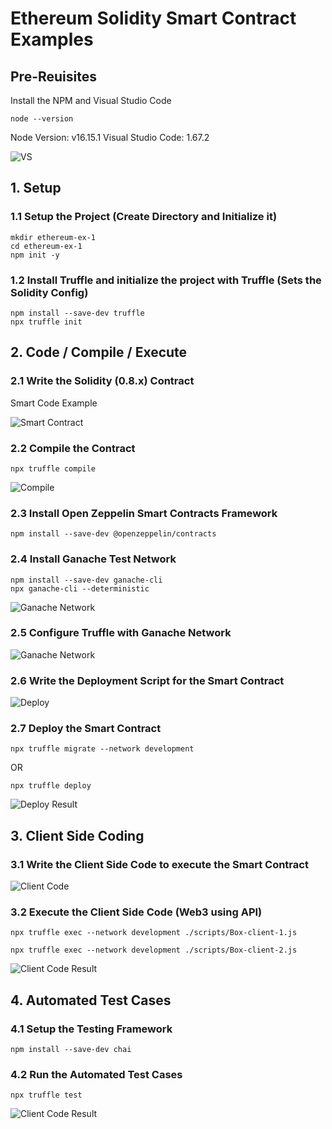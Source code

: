 # Ethereum Solidity Smart Contract Examples

## Pre-Reuisites

Install the NPM and Visual Studio Code

```shell
node --version
```
Node Version: v16.15.1
Visual Studio Code: 1.67.2

![VS](https://raw.githubusercontent.com/arafkarsh/blockchain-quickstart/refs/heads/main/images/VS-Version.jpg)

## 1. Setup

### 1.1 Setup the Project (Create Directory and Initialize it)

```shell
mkdir ethereum-ex-1
cd ethereum-ex-1
npm init -y
```

### 1.2 Install Truffle and initialize the project with Truffle (Sets the Solidity Config)

```shell
npm install --save-dev truffle
npx truffle init
```

## 2. Code / Compile / Execute

### 2.1 Write the Solidity (0.8.x) Contract 

Smart Code Example 

![Smart Contract](https://raw.githubusercontent.com/arafkarsh/blockchain-quickstart/refs/heads/main/images/SM-Solidity-Ex-1.jpg)

### 2.2 Compile the Contract
```shell
npx truffle compile
```
![Compile](https://raw.githubusercontent.com/arafkarsh/blockchain-quickstart/refs/heads/main/images/Truffle-Compile-Ex-1.jpg)


### 2.3 Install Open Zeppelin Smart Contracts Framework

```shell
npm install --save-dev @openzeppelin/contracts
```

### 2.4 Install Ganache Test Network

```shell
npm install --save-dev ganache-cli
npx ganache-cli --deterministic
```
![Ganache Network](https://raw.githubusercontent.com/arafkarsh/blockchain-quickstart/refs/heads/main/images/Ganache-Cli.jpg)

### 2.5 Configure Truffle with Ganache Network

![Ganache Network](https://raw.githubusercontent.com/arafkarsh/blockchain-quickstart/refs/heads/main/images/Truffle-Config.jpg)

### 2.6 Write the Deployment Script for the Smart Contract

![Deploy](https://raw.githubusercontent.com/arafkarsh/blockchain-quickstart/refs/heads/main/images/SM-Deploy-Ex-1.jpg)

### 2.7 Deploy the Smart Contract

```shell
npx truffle migrate --network development
```

OR

```shell
npx truffle deploy
```

![Deploy Result](https://raw.githubusercontent.com/arafkarsh/blockchain-quickstart/refs/heads/main/images/SM-Deploy-Ex-1-Result.jpg)


## 3. Client Side Coding

### 3.1 Write the Client Side Code to execute the Smart Contract

![Client Code](https://raw.githubusercontent.com/arafkarsh/blockchain-quickstart/refs/heads/main/images/SM-Client-Ex-1-A.jpg)


### 3.2 Execute the Client Side Code (Web3 using API)

```shell
npx truffle exec --network development ./scripts/Box-client-1.js
```

```shell
npx truffle exec --network development ./scripts/Box-client-2.js
```

![Client Code Result](https://raw.githubusercontent.com/arafkarsh/blockchain-quickstart/refs/heads/main/images/SM-Client-Exec-Ex-1.jpg)

## 4. Automated Test Cases

### 4.1 Setup the Testing Framework

```shell
npm install --save-dev chai
```

### 4.2 Run the Automated Test Cases

```shell
npx truffle test
```

![Client Code Result](https://raw.githubusercontent.com/arafkarsh/blockchain-quickstart/refs/heads/main/images/SM-Test-Ex-1.jpg)
